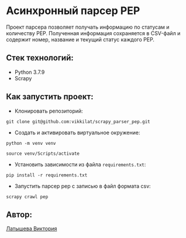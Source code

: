 # Асинхронный парсер PEP

Проект парсера позволяет получать информацию по статусам и количеству PEP.
Полученная информация сохраняется в CSV-файл и содержит номер, название и текущий статус каждого PEP.

## Стек технологий:

* Python 3.7.9
* Scrapy

## Как запустить проект:

* Клонировать репозиторий:

```
git clone git@github.com:vikkilat/scrapy_parser_pep.git
```

* Cоздать и активировать виртуальное окружение:

```
python -m venv venv
```

```
source venv/Scripts/activate
```

* Установить зависимости из файла ```requirements.txt```:

```
pip install -r requirements.txt
```

* Запустить парсер pep с записью в файл формата csv:
```
scrapy crawl pep
```

## Автор:
[Латышева Виктория](https://github.com/vikkilat)
